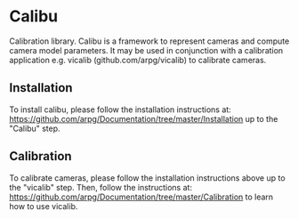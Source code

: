 Calibu
======
Calibration library. Calibu is a framework to represent cameras and compute
camera model parameters. It may be used in conjunction with a calibration
application e.g. vicalib (github.com/arpg/vicalib) to calibrate cameras.

Installation
---
To install calibu, please follow the installation instructions at:
https://github.com/arpg/Documentation/tree/master/Installation up to the
"Calibu" step.

Calibration
---
To calibrate cameras, please follow the installation instructions above up to
the "vicalib" step. Then, follow the instructions at:
https://github.com/arpg/Documentation/tree/master/Calibration to learn how to
use vicalib.

